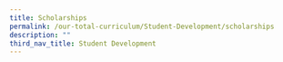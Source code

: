 ```yaml
---
title: Scholarships
permalink: /our-total-curriculum/Student-Development/scholarships
description: ""
third_nav_title: Student Development
---
```

